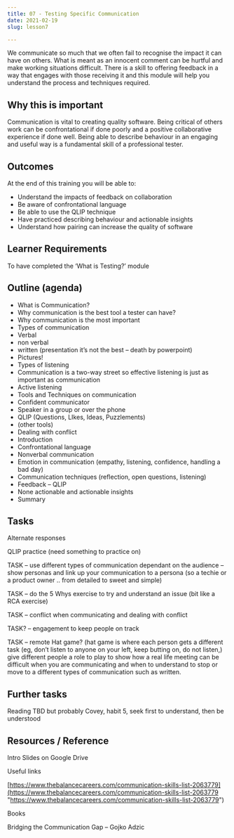 ```yaml
---
title: 07 - Testing Specific Communication
date: 2021-02-19
slug: lesson7

---
```

We communicate so much that we often fail to recognise the impact it can have on others. What is meant as an innocent comment can be hurtful and make working situations difficult. There is a skill to offering feedback in a way that engages with those receiving it and this module will help you understand the process and techniques required.

## Why this is important

Communication is vital to creating quality software. Being critical of others work can be confrontational if done poorly and a positive collaborative experience if done well. Being able to describe behaviour in an engaging and useful way is a fundamental skill of a professional tester.

## Outcomes

At the end of this training you will be able to:

* Understand the impacts of feedback on collaboration
* Be aware of confrontational language
* Be able to use the QLIP technique
* Have practiced describing behaviour and actionable insights
* Understand how pairing can increase the quality of software

## Learner Requirements

To have completed the ‘What is Testing?’ module

## Outline (agenda)

* What is Communication?
* Why communication is the best tool a tester can have?
* Why communication is the most important
* Types of communication
* Verbal
* non verbal
* written (presentation it’s not the best – death by powerpoint)
* Pictures!
* Types of listening
* Communication is a two-way street so effective listening is just as important as communication
* Active listening
* Tools and Techniques on communication
* Confident communicator
* Speaker in a group or over the phone
* QLIP (Questions, LIkes, Ideas, Puzzlements)
* (other tools)
* Dealing with conflict
* Introduction
* Confrontational language
* Nonverbal communication
* Emotion in communication (empathy, listening, confidence, handling a bad day)
* Communication techniques (reflection, open questions, listening)
* Feedback – QLIP
* None actionable and actionable insights
* Summary

## Tasks

Alternate responses

QLIP practice (need something to practice on)

TASK – use different types of communication dependant on the audience – show personas and link up your communication to a persona (so a techie or a product owner .. from detailed to sweet and simple)

TASK – do the 5 Whys exercise to try and understand an issue (bit like a RCA exercise)

TASK – conflict when communicating and dealing with conflict

TASK? – engagement to keep people on track

TASK – remote Hat game? (hat game is where each person gets a different task (eg, don’t listen to anyone on your left, keep butting on, do not listen,) give different people a role to play to show how a real life meeting can be difficult when you are communicating and when to understand to stop or move to a different types of communication such as written.

## Further tasks

Reading TBD but probably Covey, habit 5, seek first to understand, then be understood

## Resources / Reference

Intro Slides on Google Drive

Useful links

[https://www.thebalancecareers.com/communication-skills-list-2063779](https://www.thebalancecareers.com/communication-skills-list-2063779 "https://www.thebalancecareers.com/communication-skills-list-2063779")

Books

Bridging the Communication Gap – Gojko Adzic